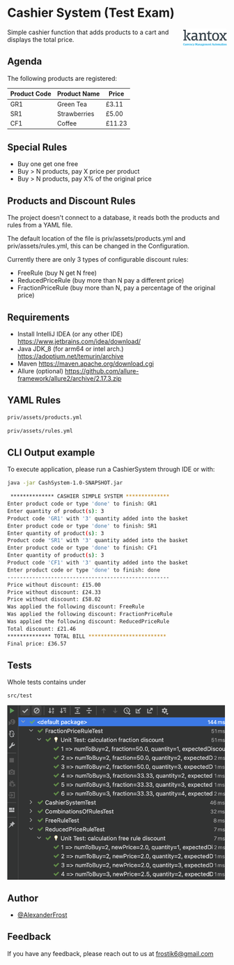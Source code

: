 # Cashier System (Test Exam)

<img src="src/main/resources/misk/logo.png" width="100" align="right">

Simple cashier function that adds products to a cart and displays the total price.

## Agenda

The following products are registered:

| Product Code  | Product Name                                                     | Price |
|---------------|------------------------------------------------------------------|-------|
| GR1 | Green Tea| £3.11 |
| SR1 | Strawberries |£5.00|
| CF1 | Coffee|£11.23|

## Special Rules
* Buy one get one free
* Buy > N products, pay X price per product
* Buy > N products, pay X% of the original price

## Products and Discount Rules

The project doesn't connect to a database, it reads both the products and rules from a YAML file.

The default location of the file is priv/assets/products.yml and priv/assets/rules.yml, this can be changed in the Configuration.

Currently there are only 3 types of configurable discount rules:
* FreeRule (buy N get N free)
* ReducedPriceRule (buy more than N pay a different price)
* FractionPriceRule (buy more than N, pay a percentage of the original price)


## Requirements

* Install IntelliJ IDEA (or any other IDE)
  https://www.jetbrains.com/idea/download/
* Java JDK_8 (for arm64 or intel arch.)  
  https://adoptium.net/temurin/archive
* Maven
  https://maven.apache.org/download.cgi
* Allure (optional)
  https://github.com/allure-framework/allure2/archive/2.17.3.zip

## YAML Rules
```bash
priv/assets/products.yml
```
```bash
priv/assets/rules.yml
```

## CLI Output example

To execute application, please run a CashierSystem through IDE 
or with:
```bash
java -jar CashSystem-1.0-SNAPSHOT.jar
```

```bash
 ************** CASHIER SIMPLE SYSTEM **************
Enter product code or type 'done' to finish: GR1
Enter quantity of product(s): 3
Product code 'GR1' with '3' quantity added into the basket
Enter product code or type 'done' to finish: SR1
Enter quantity of product(s): 3
Product code 'SR1' with '3' quantity added into the basket
Enter product code or type 'done' to finish: CF1
Enter quantity of product(s): 3
Product code 'CF1' with '3' quantity added into the basket
Enter product code or type 'done' to finish: done
----------------------------------------------------
Price without discount: £15.00
Price without discount: £24.33
Price without discount: £58.02
Was applied the following discount: FreeRule
Was applied the following discount: FractionPriceRule
Was applied the following discount: ReducedPriceRule
Total discount: £21.46
************** TOTAL BILL *************************
Final price: £36.57   
```
## Tests
Whole tests contains under
```bash
src/test
```
<img src="src/main/resources/misk/tests.png" width="500" height="400" align="center">

## Author

- [@AlexanderFrost](https://github.com/AlexanderFrost)

## Feedback

If you have any feedback, please reach out to us at frostik6@gmail.com